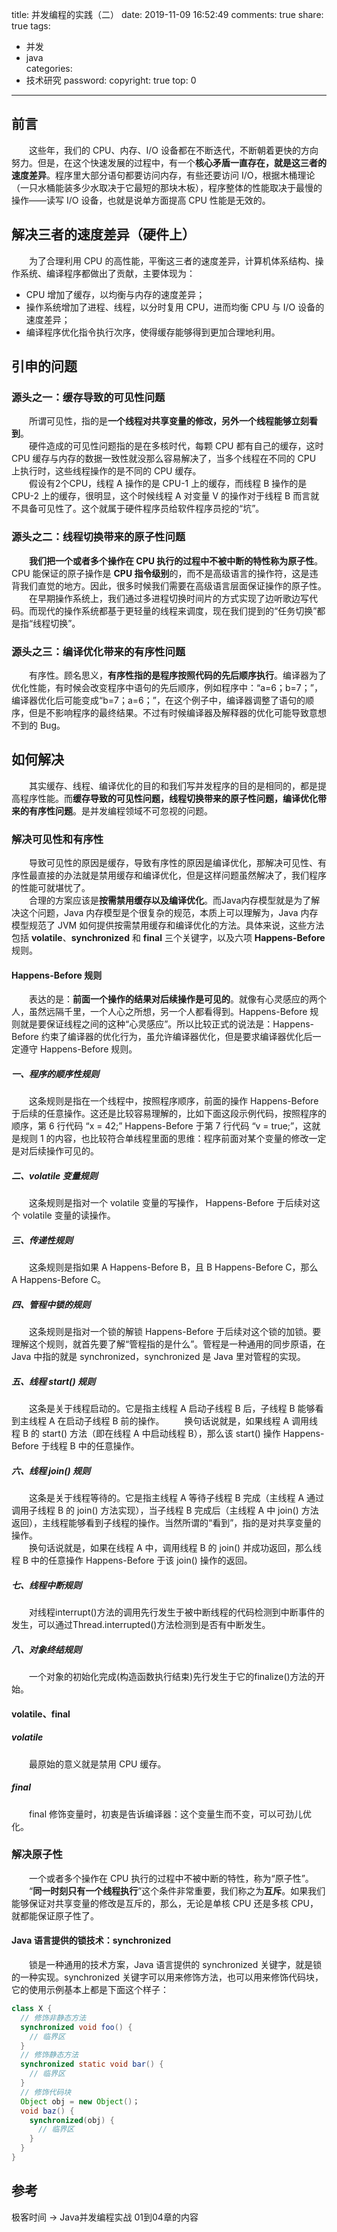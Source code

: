title: 并发编程的实践（二）
date: 2019-11-09 16:52:49
comments: true
share: true
tags:
  - 并发
  - java   
categories:
  - 技术研究
password:
copyright: true
top: 0
---


## 前言
&emsp;&emsp;这些年，我们的 CPU、内存、I/O 设备都在不断迭代，不断朝着更快的方向努力。但是，在这个快速发展的过程中，有一个**核心矛盾一直存在，就是这三者的速度差异**。程序里大部分语句都要访问内存，有些还要访问 I/O，根据木桶理论（一只水桶能装多少水取决于它最短的那块木板），程序整体的性能取决于最慢的操作——读写 I/O 设备，也就是说单方面提高 CPU 性能是无效的。

## 解决三者的速度差异（硬件上）
&emsp;&emsp;为了合理利用 CPU 的高性能，平衡这三者的速度差异，计算机体系结构、操作系统、编译程序都做出了贡献，主要体现为：
- CPU 增加了缓存，以均衡与内存的速度差异；
- 操作系统增加了进程、线程，以分时复用 CPU，进而均衡 CPU 与 I/O 设备的速度差异；
- 编译程序优化指令执行次序，使得缓存能够得到更加合理地利用。

## 引申的问题
### 源头之一：缓存导致的可见性问题

&emsp;&emsp;所谓可见性，指的是**一个线程对共享变量的修改，另外一个线程能够立刻看到**。<br>
&emsp;&emsp;硬件造成的可见性问题指的是在多核时代，每颗 CPU 都有自己的缓存，这时 CPU 缓存与内存的数据一致性就没那么容易解决了，当多个线程在不同的 CPU 上执行时，这些线程操作的是不同的 CPU 缓存。<br>
&emsp;&emsp;假设有2个CPU，线程 A 操作的是 CPU-1 上的缓存，而线程 B 操作的是 CPU-2 上的缓存，很明显，这个时候线程 A 对变量 V 的操作对于线程 B 而言就不具备可见性了。这个就属于硬件程序员给软件程序员挖的“坑”。<br>

### 源头之二：线程切换带来的原子性问题

&emsp;&emsp;**我们把一个或者多个操作在 CPU 执行的过程中不被中断的特性称为原子性**。CPU 能保证的原子操作是 **CPU 指令级别**的，而不是高级语言的操作符，这是违背我们直觉的地方。因此，很多时候我们需要在高级语言层面保证操作的原子性。<br>
&emsp;&emsp;在早期操作系统上，我们通过多进程切换时间片的方式实现了边听歌边写代码。而现代的操作系统都基于更轻量的线程来调度，现在我们提到的“任务切换”都是指“线程切换”。<br>

### 源头之三：编译优化带来的有序性问题

&emsp;&emsp;有序性。顾名思义，**有序性指的是程序按照代码的先后顺序执行**。编译器为了优化性能，有时候会改变程序中语句的先后顺序，例如程序中：“a=6；b=7；”，编译器优化后可能变成“b=7；a=6；”，在这个例子中，编译器调整了语句的顺序，但是不影响程序的最终结果。不过有时候编译器及解释器的优化可能导致意想不到的 Bug。<br>

## 如何解决
&emsp;&emsp;其实缓存、线程、编译优化的目的和我们写并发程序的目的是相同的，都是提高程序性能。而**缓存导致的可见性问题，线程切换带来的原子性问题，编译优化带来的有序性问题**。是并发编程领域不可忽视的问题。

### 解决可见性和有序性
&emsp;&emsp;导致可见性的原因是缓存，导致有序性的原因是编译优化，那解决可见性、有序性最直接的办法就是禁用缓存和编译优化，但是这样问题虽然解决了，我们程序的性能可就堪忧了。<br>
&emsp;&emsp;合理的方案应该是**按需禁用缓存以及编译优化**。而Java内存模型就是为了解决这个问题，Java 内存模型是个很复杂的规范，本质上可以理解为，Java 内存模型规范了 JVM 如何提供按需禁用缓存和编译优化的方法。具体来说，这些方法包括 **volatile**、**synchronized** 和 **final** 三个关键字，以及六项 **Happens-Before** 规则。
#### Happens-Before 规则
&emsp;&emsp;表达的是：**前面一个操作的结果对后续操作是可见的**。就像有心灵感应的两个人，虽然远隔千里，一个人心之所想，另一个人都看得到。Happens-Before 规则就是要保证线程之间的这种“心灵感应”。所以比较正式的说法是：Happens-Before 约束了编译器的优化行为，虽允许编译器优化，但是要求编译器优化后一定遵守 Happens-Before 规则。

##### 一、程序的顺序性规则
&emsp;&emsp;这条规则是指在一个线程中，按照程序顺序，前面的操作 Happens-Before 于后续的任意操作。这还是比较容易理解的，比如下面这段示例代码，按照程序的顺序，第 6 行代码 “x = 42;” Happens-Before 于第 7 行代码 “v = true;”，这就是规则 1 的内容，也比较符合单线程里面的思维：程序前面对某个变量的修改一定是对后续操作可见的。
##### 二、volatile 变量规则
&emsp;&emsp;这条规则是指对一个 volatile 变量的写操作， Happens-Before 于后续对这个 volatile 变量的读操作。
##### 三、传递性规则
&emsp;&emsp;这条规则是指如果 A Happens-Before B，且 B Happens-Before C，那么 A Happens-Before C。<br>

##### 四、管程中锁的规则
&emsp;&emsp;这条规则是指对一个锁的解锁 Happens-Before 于后续对这个锁的加锁。要理解这个规则，就首先要了解“管程指的是什么”。管程是一种通用的同步原语，在 Java 中指的就是 synchronized，synchronized 是 Java 里对管程的实现。<br>

##### 五、线程 start() 规则
&emsp;&emsp;这条是关于线程启动的。它是指主线程 A 启动子线程 B 后，子线程 B 能够看到主线程 A 在启动子线程 B 前的操作。
&emsp;&emsp;换句话说就是，如果线程 A 调用线程 B 的 start() 方法（即在线程 A 中启动线程 B），那么该 start() 操作 Happens-Before 于线程 B 中的任意操作。

##### 六、线程 join() 规则
&emsp;&emsp;这条是关于线程等待的。它是指主线程 A 等待子线程 B 完成（主线程 A 通过调用子线程 B 的 join() 方法实现），当子线程 B 完成后（主线程 A 中 join() 方法返回），主线程能够看到子线程的操作。当然所谓的“看到”，指的是对共享变量的操作。<br>
&emsp;&emsp;换句话说就是，如果在线程 A 中，调用线程 B 的 join() 并成功返回，那么线程 B 中的任意操作 Happens-Before 于该 join() 操作的返回。

##### 七、线程中断规则
&emsp;&emsp;对线程interrupt()方法的调用先行发生于被中断线程的代码检测到中断事件的发生，可以通过Thread.interrupted()方法检测到是否有中断发生。

##### 八、对象终结规则
&emsp;&emsp;一个对象的初始化完成(构造函数执行结束)先行发生于它的finalize()方法的开始。

#### volatile、final
##### volatile
&emsp;&emsp;最原始的意义就是禁用 CPU 缓存。<br>

##### final
&emsp;&emsp;final 修饰变量时，初衷是告诉编译器：这个变量生而不变，可以可劲儿优化。

### 解决原子性
&emsp;&emsp;一个或者多个操作在 CPU 执行的过程中不被中断的特性，称为“原子性”。<br>
&emsp;&emsp;“**同一时刻只有一个线程执行**”这个条件非常重要，我们称之为**互斥**。如果我们能够保证对共享变量的修改是互斥的，那么，无论是单核 CPU 还是多核 CPU，就都能保证原子性了。
#### Java 语言提供的锁技术：synchronized
&emsp;&emsp;锁是一种通用的技术方案，Java 语言提供的 synchronized 关键字，就是锁的一种实现。synchronized 关键字可以用来修饰方法，也可以用来修饰代码块，它的使用示例基本上都是下面这个样子：
```java
class X {
  // 修饰非静态方法
  synchronized void foo() {
    // 临界区
  }
  // 修饰静态方法
  synchronized static void bar() {
    // 临界区
  }
  // 修饰代码块
  Object obj = new Object()；
  void baz() {
    synchronized(obj) {
      // 临界区
    }
  }
}  
```

## 参考
极客时间 -> Java并发编程实战 01到04章的内容
